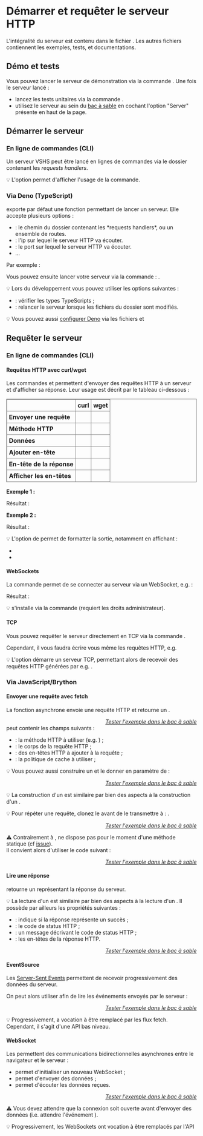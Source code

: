 <!DOCTYPE html>
<html lang="fr">
    <head>
        <meta charset="utf8"/>
        <title>VSHS</title>
        <!--
        <meta name="theme-color" media="(prefers-color-scheme: light)" content="cyan" />
        <meta name="theme-color" media="(prefers-color-scheme: dark)" content="black" />
        -->
        <meta name="color-scheme" content="dark light">
        <meta name="viewport" content="width=device-width, initial-scale=1"/>
        <link   href="./index.css"  rel="stylesheet" blocking="render">
        <script type="text/javascript" src="https://cdnjs.cloudflare.com/ajax/libs/brython/3.13.0/brython.min.js"></script>
        <script  src="./index.js"  type="module"     blocking="render" async></script>
    </head>
    <body>
        <main>

# Démarrer et requêter le serveur HTTP

L'intégralité du serveur est contenu dans le fichier <script type="c-text">./VSHS.ts</script>. Les autres fichiers contiennent les exemples, tests, et documentations.

## Démo et tests

Vous pouvez lancer le serveur de démonstration via la commande <script type="c-shell">deno task demo</script>. Une fois le serveur lancé :
- lancez les tests unitaires via la commande <script type="c-shell">deno task test</script>.
- utilisez le serveur au sein du [bac à sable](../../../playground/) en cochant l'option "Server" présente en haut de la page.

## Démarrer le serveur

### En ligne de commandes (CLI)

Un serveur VSHS peut être lancé en lignes de commandes via <script type="c-shell">./VSHS.ts <h>$ROUTES</h></script>, avec <script type="c-shell"><h>$ROUTES</h></script> le dossier contenant les *requests handlers*.

💡 L'option <script type="c-shell">--help</script> permet d'afficher l'usage de la commande.

### Via Deno (TypeScript)

<script type="c-text">VSHS.ts</script> exporte par défaut une fonction <script type="c-js">startHTTPServer(<h>$OPTS</h>)</script> permettant de lancer un serveur. Elle accepte plusieurs options :
- <script type="c-js">.routes</script> : le chemin du dossier contenant les *requests handlers*, ou un ensemble de routes.
- <script type="c-js">.hostname</script> : l'ip sur lequel le serveur HTTP va écouter.
- <script type="c-js">.port</script> : le port sur lequel le serveur HTTP va écouter.
- ...

Par exemple :
<script type="c-ts">
    // myserver.ts
    import startHTTPServer from "VSHS";

    startHTTPServer({
        routes: <h>$ROUTES</h>
    });
</script>

Vous pouvez ensuite lancer votre serveur via la commande : <script type="c-shell">run --allow-all myserver.ts</script>.

💡 Lors du développement vous pouvez utiliser les options suivantes :
- <script type="c-shell">--check</script> : vérifier les types TypeScripts ;
- <script type="c-shell">--watch=<h>$DIR</h></script> : relancer le serveur lorsque les fichiers du dossier <script type="c-shell"><h>$DIR</h></script> sont modifiés.

💡 Vous pouvez aussi [configurer Deno](https://docs.deno.com/runtime/fundamentals/configuration/) via les fichiers <script type="c-text">deno.json</script> et <script type="c-text">package.json</script>


## Requêter le serveur

### En ligne de commandes (CLI)

#### Requêtes HTTP avec curl/wget

Les commandes <script type="c-shell">curl</script> et <script type="c-shell">wget</script> permettent d'envoyer des requêtes HTTP à un serveur et d'afficher sa réponse. Leur usage est décrit par le tableau ci-dessous :
<style>
table, th, td {
  border: 1px solid grey;
  border-collapse: collapse;
}

tbody th {
    text-align: left;
}

th,td {
  padding: 5px;
}
</style>
<table>
    <thead>
        <tr><td></td><th>curl</th><th>wget</th></tr>
    </thead>
    <tbody>
        <tr><th>Envoyer une requête</th><td><script type="c-shell">curl <h>$URL</h></script></td><td><script type="c-shell">wget -qO- <h>$URL</h></script></td></tr>
        <tr><th>Méthode HTTP</th><td><script type="c-shell">-X <h>$HTTP_METHOD</h></script></td><td><script type="c-shell">--method=<h>$HTTP_METHOD</h></script></td></tr>
        <tr><th>Données</th><td><script type="c-shell">-d <h>$DATA</h></script></td><td><script type="c-shell">--body-data=<h>$DATA</h></script></td></tr>
        <tr><th>Ajouter en-tête</th><td><script type="c-shell">-H "<h>$NAME</h>: <h>$VALUE</h>"</script></td><td><script type="c-shell">--header="<h>$NAME</h>: <h>$VALUE</h>"</script></td></tr>
        <tr><th>En-tête de la réponse</th><td><script type="c-shell">-i</script></td><td>
<script type="c-shell">-S</script></td></tr>
        <tr><th>Afficher les en-têtes</th><td><script type="c-shell">-v</script></td><td>
<script type="c-shell">--debug</script></td></tr>
    </tbody>
</table>

**Exemple 1 :**

<script type="c-shell">
    $ curl -X GET "http://localhost:8080/Hello%20World" -w "

    Content    : %{content_type}
    Status code: %{http_code}
    "
</script>
Résultat :
<script type="c-text">
    Hello World ;)

    Content    : text/plain;charset=UTF-8
    Status code: 200
</script>

**Exemple 2 :**

<script type="c-shell">
    $ curl -X POST -d '{"A": 42}' "http://localhost:8080/echo%20(body)" -w "\n"
</script>
Résultat :
<script type="c-text">
    {"A": 42}
</script>

💡 L'option <script type="c-shell">-w</script> de <script type="c-shell">curl</script> permet de formatter la sortie, notamment en affichant :<br/>
- <script type="c-shell">content_type</script>
- <script type="c-shell">http_code</script>

#### WebSockets

La commande <script type="c-shell">wscat -c <h>$URL</h></script> permet de se connecter au serveur via un WebSocket, e.g. :
<script type="c-shell">
    $ wscat -c "http://localhost:8080/response (WebSocket)"
</script>
Résultat :
<script type="c-text">
    Connected (press CTRL+C to quit)
    > Hello
    < Hello
</script>

💡 <script type="c-shell">wscat</script> s'installe via la commande <script type="c-shell">npm install -g wscat</script> (requiert les droits administrateur).

#### TCP

Vous pouvez requêter le serveur directement en TCP via la commande <script type="c-shell">nc <h>$HOST</h> <h>$PORT</h></script>.

Cependant, il vous faudra écrire vous même les requêtes HTTP, e.g.
<script type="c-shell">
    $ nc localhost 8080
    POST /echo%20(body) HTTP/1.1
    Content-Type: plain/text
    Content-Length: 5

    Hello
</script>

💡 L'option <script type="c-shell">-l</script> démarre un serveur TCP, permettant alors de recevoir des requêtes HTTP générées par e.g. <script type="c-shell">curl</script>.

### Via JavaScript/Brython

#### Envoyer une requête avec fetch

La fonction asynchrone <script type="c-js">fetch(<h>$URL</h><h>[, $RequestInit]</h>)</script> envoie une requête HTTP et retourne un <script type="c-js">Response</script>.

<vshs-playground name="echo (string)" show="request.code,output">
</vshs-playground>
<div style="text-align:right"><a href="../../../playground/?example=echo (string)"><i>Tester l'exemple dans le bac à sable</i></a></div>

<script type="c-js">RequestInit</script> peut contenir les champs suivants :
- <script type="c-js">.method</script> : la méthode HTTP à utiliser (e.g. <script type="c-http">GET</script>) ;
- <script type="c-js">.body</script> : le corps de la requête HTTP ;
- <script type="c-js">.headers</script> : des en-têtes HTTP à ajouter à la requête ;
- <script type="c-js">.cache</script> : la politique de cache à utiliser ;

💡 Vous pouvez aussi construire un <script type="c-js">Request</script> et le donner en paramètre de <script type="c-js">fetch(<h>$REQUEST</h>)</script> :

<vshs-playground name="fetch (request)" show="request.code,output">
</vshs-playground>
<div style="text-align:right"><a href="../../../playground/?example=fetch (request)"><i>Tester l'exemple dans le bac à sable</i></a></div>

💡 La construction d'un <script type="c-js">Request</script> est similaire par bien des aspects à la construction d'un <script type="c-js">Response</script>.

💡 Pour répéter une requête, clonez le <script type="c-js">Request</script> avant de le transmettre à <script type="c-js">fetch</script> : <script type="c-js">fetch(<h>$REQUEST</h>.clone())</script>.

<vshs-playground name="fetch (clone)" show="request.code,output">
</vshs-playground>
<div style="text-align:right"><a href="../../../playground/?example=fetch (clone)"><i>Tester l'exemple dans le bac à sable</i></a></div>

⚠ Contrairement à <script type="c-js">Response</script>, <script type="c-js">Request</script> ne dispose pas pour le moment d'une méthode statique <script type="c-js">.json()</script> (cf [issue](https://github.com/whatwg/fetch/issues/1791)).<br/>
Il convient alors d'utiliser le code suivant :


<vshs-playground name="echo (json)" show="request.code,output">
</vshs-playground>
<div style="text-align:right"><a href="../../../playground/?example=echo (json)"><i>Tester l'exemple dans le bac à sable</i></a></div>

#### Lire une réponse

<script type="c-js">await fetch(<h>$URL</h>)</script> retourne un <script type="c-js">Response</script> représentant la réponse du serveur.

💡 La lecture d'un <script type="c-js">Response</script> est similaire par bien des aspects à la lecture d'un <script type="c-js">Request</script>. Il possède par ailleurs les propriétés suivantes :
- <script type="c-js">.ok</script> : indique si la réponse représente un succès ;
- <script type="c-js">.status</script> : le code de status HTTP ;
- <script type="c-js">.statusText</script> : un message décrivant le code de status HTTP ;
- <script type="c-js">.headers</script> : les en-têtes de la réponse HTTP.

<vshs-playground name="fetch (read)" show="request.code,output">
</vshs-playground>
<div style="text-align:right"><a href="../../../playground/?example=fetch (read)"><i>Tester l'exemple dans le bac à sable</i></a></div>

#### EventSource


Les [Server-Sent Events](https://developer.mozilla.org/fr/docs/Web/API/Server-sent_events) permettent de recevoir progressivement des données du serveur.

On peut alors utiliser <script type="c-js">new EventSource(<h>$URL</h>)</script> afin de lire les événements envoyés par le serveur :

<vshs-playground name="fetch (SSE)" show="request.code,output">
</vshs-playground>
<div style="text-align:right"><a href="../../../playground/?example=fetch (SSE)"><i>Tester l'exemple dans le bac à sable</i></a></div>

💡 Progressivement, <script type="c-js">EventSource</script> a vocation à être remplacé par les flux fetch. Cependant, il s'agit d'une API bas niveau.

#### WebSocket

Les [<script type="c-js">WebSocket</script>](https://developer.mozilla.org/fr/docs/Web/API/WebSocket) permettent des communications bidirectionnelles asynchrones entre le navigateur et le serveur :
- <script type="c-js">new WebSocket(<h>$URL</h>)</script> permet d'initialiser un nouveau WebSocket ;
- <script type="c-js">send(<h>$DATA</h>)</script> permet d'envoyer des données ;
- <script type="c-js">addEventListener('message', <h>({data}) => {}</h>)</script> permet d'écouter les données reçues. 

<vshs-playground name="response (WebSocket)" show="request.code,output">
</vshs-playground>
<div style="text-align:right"><a href="../../../playground/?example=response (WebSocket)"><i>Tester l'exemple dans le bac à sable</i></a></div>

⚠ Vous devez attendre que la connexion soit ouverte avant d'envoyer des données (i.e. attendre l'événement <script type="c-js">open</script>).

💡 Progressivement, les WebSockets ont vocation à être remplacés par l'API [<script type="c-js">WebTransport</script type="c-js">](https://developer.mozilla.org/en-US/docs/Web/API/WebTransport_API). Cependant, comme pour les flux, il s'agit d'une API bas niveau.

</main>
    </body>
</html>